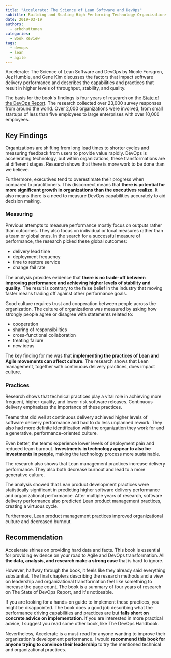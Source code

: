 ```yaml
---
title: "Accelerate: The Science of Lean Software and DevOps"
subtitle: Building and Scaling High Performing Technology Organizations
date: 2019-03-19
authors:
  - arhohuttunen
categories:
  - Book Review
tags:
  - devops
  - lean
  - agile
---
```


Accelerate: The Science of Lean Software and DevOps by Nicole Forsgren, Jez Humble, and Gene Kim discusses the factors that impact software delivery performance and describes the capabilities and practices that result in higher levels of throughput, stability, and quality.

The basis for the book's findings is four years of research on the [State of the DevOps Report](https://puppet.com/resources/whitepaper/state-of-devops-report). The research collected over 23,000 survey responses from around the world. Over 2,000 organizations were involved, from small startups of less than five employees to large enterprises with over 10,000 employees.

## Key Findings

Organizations are shifting from long lead times to shorter cycles and measuring feedback from users to provide value rapidly. DevOps is accelerating technology, but within organizations, these transformations are at different stages. Research shows that there is more work to be done than we believe.

Furthermore, executives tend to overestimate their progress when compared to practitioners. This disconnect means that **there is potential for more significant growth in organizations than the executives realize**. It also means there is a need to measure DevOps capabilities accurately to aid decision making.

### Measuring

Previous attempts to measure performance mostly focus on outputs rather than outcomes. They also focus on individual or local measures rather than a team or global ones. In the search for a successful measure of performance, the research picked these global outcomes:

- delivery lead time
- deployment frequency
- time to restore service
- change fail rate

The analysis provides evidence that **there is no trade-off between improving performance and achieving higher levels of stability and quality**. The result is contrary to the false belief in the industry that moving faster means trading off against other performance goals.

Good culture requires trust and cooperation between people across the organization. The culture of organizations was measured by asking how strongly people agree or disagree with statements related to:

- cooperation
- sharing of responsibilities
- cross-functional collaboration
- treating failure
- new ideas

The key finding for me was that **implementing the practices of Lean and Agile movements can affect culture**. The research shows that Lean management, together with continuous delivery practices, does impact culture.

### Practices

Research shows that technical practices play a vital role in achieving more frequent, higher-quality, and lower-risk software releases. Continuous delivery emphasizes the importance of these practices.

Teams that did well at continuous delivery achieved higher levels of software delivery performance and had to do less unplanned rework. They also had more definite identification with the organization they work for and a generative, performance-oriented culture.

Even better, the teams experience lower levels of deployment pain and reduced team burnout. **Investments in technology appear to also be investments in people**, making the technology process more sustainable.

The research also shows that Lean management practices increase delivery performance. They also both decrease burnout and lead to a more generative culture.

The analysis showed that Lean product development practices were statistically significant in predicting higher software delivery performance and organizational performance. After multiple years of research, software delivery performance also predicted Lean product management practices, creating a virtuous cycle.

Furthermore, Lean product management practices improved organizational culture and decreased burnout.

## Recommendation

Accelerate shines on providing hard data and facts. This book is essential for providing evidence on your road to Agile and DevOps transformation. All **the data, analysis, and research make a strong case** that is hard to ignore.

However, halfway through the book, it feels like they already said everything substantial. The final chapters describing the research methods and a view on leadership and organizational transformation feel like something to increase the page count. The book is a summary of four years of research on The State of DevOps Report, and it's noticeable.

If you are looking for a hands-on guide to implement these practices, you might be disappointed. The book does a good job describing what the performance driving capabilities and practices are but **falls short on concrete advice on implementation**. If you are interested in more practical advice, I suggest you read some other book, like The DevOps Handbook.

Nevertheless, Accelerate is a must-read for anyone wanting to improve their organization's development performance. I would **recommend this book for anyone trying to convince their leadership** to try the mentioned technical and organizational practices.
